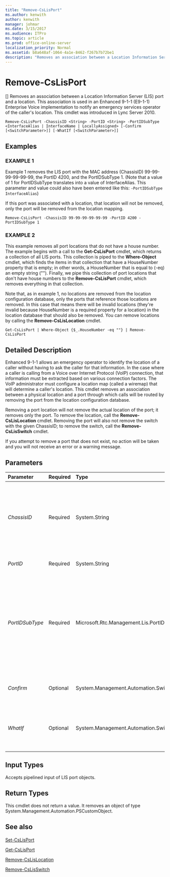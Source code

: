 ```yaml
---
title: "Remove-CsLisPort"
ms.author: kenwith
author: kenwith
manager: johmar
ms.date: 3/15/2017
ms.audience: ITPro
ms.topic: article
ms.prod: office-online-server
localization_priority: Normal
ms.assetid: b8a648af-1064-4a1e-8462-f267b7b72be1
description: "Removes an association between a Location Information Server (LIS) port and a location. This association is used in an Enhanced 9-1-1 (E9-1-1) Enterprise Voice implementation to notify an emergency services operator of the caller's location. This cmdlet was introduced in Lync Server 2010."
---
```


# Remove-CsLisPort
[]
Removes an association between a Location Information Server (LIS) port and a location. This association is used in an Enhanced 9-1-1 (E9-1-1) Enterprise Voice implementation to notify an emergency services operator of the caller's location. This cmdlet was introduced in Lync Server 2010.
  
```
Remove-CsLisPort -ChassisID <String> -PortID <String> -PortIDSubType <InterfaceAlias | InterfaceName | LocallyAssigned> [-Confirm [<SwitchParameter>]] [-WhatIf [<SwitchParameter>]]

```

## Examples

### EXAMPLE 1

Example 1 removes the LIS port with the MAC address (ChassisID) 99-99-99-99-99-99, the PortID 4200, and the PortIDSubType 1. (Note that a value of 1 for PortIDSubType translates into a value of InterfaceAlias. This parameter and value could also have been entered like this:  `-PortIDSubType InterfaceAlias`)
  
If this port was associated with a location, that location will not be removed, only the port will be removed from the location mapping.
  
```
Remove-CsLisPort -ChassisID 99-99-99-99-99-99 -PortID 4200 -PortIDSubType 1
```

### EXAMPLE 2

This example removes all port locations that do not have a house number. The example begins with a call to the **Get-CsLisPort** cmdlet, which returns a collection of all LIS ports. This collection is piped to the **Where-Object** cmdlet, which finds the items in that collection that have a HouseNumber property that is empty; in other words, a HouseNumber that is equal to (-eq) an empty string (""). Finally, we pipe this collection of port locations that don't have house numbers to the **Remove-CsLisPort** cmdlet, which removes everything in that collection.
  
Note that, as in example 1, no locations are removed from the location configuration database, only the ports that reference those locations are removed. In this case that means there will be invalid locations (they're invalid because HouseNumber is a required property for a location) in the location database that should also be removed. You can remove locations by calling the **Remove-CsLisLocation** cmdlet.
  
```
Get-CsLisPort | Where-Object {$_.HouseNumber -eq ""} | Remove-CsLisPort
```

## Detailed Description

Enhanced 9-1-1 allows an emergency operator to identify the location of a caller without having to ask the caller for that information. In the case where a caller is calling from a Voice over Internet Protocol (VoIP) connection, that information must be extracted based on various connection factors. The VoIP administrator must configure a location map (called a wiremap) that will determine a caller's location. This cmdlet removes an association between a physical location and a port through which calls will be routed by removing the port from the location configuration database.
  
Removing a port location will not remove the actual location of the port; it removes only the port. To remove the location, call the **Remove-CsLisLocation** cmdlet. Removing the port will also not remove the switch with the given ChassisID; to remove the switch, call the **Remove-CsLisSwitch** cmdlet.
  
If you attempt to remove a port that does not exist, no action will be taken and you will not receive an error or a warning message.
  
## Parameters

|**Parameter**|**Required**|**Type**|**Description**|
|:-----|:-----|:-----|:-----|
| _ChassisID_ <br/> |Required  <br/> |System.String  <br/> |The Media Access Control (MAC) address of the port's switch. This value will be in the form nn-nn-nn-nn-nn-nn, such as 12-34-56-78-90-ab.  <br/> |
| _PortID_ <br/> |Required  <br/> |System.String  <br/> |The ID of the port you want to remove.  <br/> |
| _PortIDSubType_ <br/> |Required  <br/> |Microsoft.Rtc.Management.Lis.PortIDSubType  <br/> |The subtype of the port you want to remove. This value can be entered as a numeric value or a string, but it must be a valid subtype. Valid subtypes are:  <br/> 1: InterfaceAlias  <br/> 5: InterfaceName  <br/> 7: LocallyAssigned  <br/> |
| _Confirm_ <br/> |Optional  <br/> |System.Management.Automation.SwitchParameter  <br/> |Prompts you for confirmation before executing the command.  <br/> |
| _WhatIf_ <br/> |Optional  <br/> |System.Management.Automation.SwitchParameter  <br/> |Describes what would happen if you executed the command without actually executing the command.  <br/> |
   
## Input Types

Accepts pipelined input of LIS port objects.
  
## Return Types

This cmdlet does not return a value. It removes an object of type System.Management.Automation.PSCustomObject.
  
## See also

#### 

[Set-CsLisPort](set-cslisport.md)
  
[Get-CsLisPort](get-cslisport.md)
  
[Remove-CsLisLocation](remove-cslislocation.md)
  
[Remove-CsLisSwitch](remove-cslisswitch.md)

